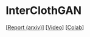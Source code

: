 # InterClothGAN

[[Report (arxiv)](https://link)]
[[Video](https://link)]
[[Colab](https://colab.research.google.com/drive/1-QHc6oF_Xthj1Po558gd7dQLZyD9oDuh?usp=sharing)]
